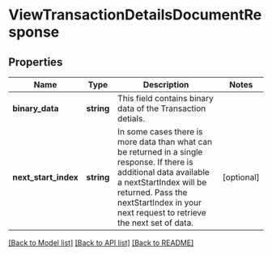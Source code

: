 # ViewTransactionDetailsDocumentResponse

## Properties
Name | Type | Description | Notes
------------ | ------------- | ------------- | -------------
**binary_data** | **string** | This field contains binary data of the Transaction detials. | 
**next_start_index** | **string** | In some cases there is more data than what can be returned in a single response. If there is additional data available a nextStartIndex will be returned. Pass the nextStartIndex in your next request to retrieve the next set of data. | [optional] 

[[Back to Model list]](../../README.md#documentation-for-models) [[Back to API list]](../../README.md#documentation-for-api-endpoints) [[Back to README]](../../README.md)

